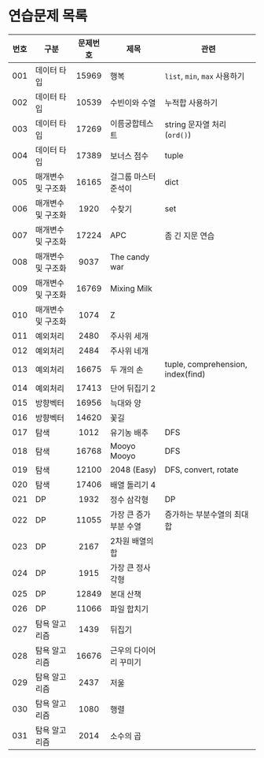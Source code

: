 # 연습문제 목록

| 번호 | 구분               | 문제번호 | 제목                   | 관련                              |
| :--: | ------------------ | :------: | ---------------------- | --------------------------------- |
| 001  | 데이터 타입        |  15969   | 행복                   | `list`, `min`, `max` 사용하기     |
| 002  | 데이터 타입        |  10539   | 수빈이와 수열          | 누적합 사용하기                   |
| 003  | 데이터 타입        |  17269   | 이름궁합테스트         | string 문자열 처리(`ord()`)       |
| 004  | 데이터 타입        |  17389   | 보너스 점수            | tuple                             |
| 005  | 매개변수 및 구조화 |  16165   | 걸그룹 마스터 준석이   | dict                              |
| 006  | 매개변수 및 구조화 |   1920   | 수찾기                 | set                               |
| 007  | 매개변수 및 구조화 |  17224   | APC                    | 좀 긴 지문 연습                   |
| 008  | 매개변수 및 구조화 |   9037   | The candy war          |                                   |
| 009  | 매개변수 및 구조화 |  16769   | Mixing Milk            |                                   |
| 010  | 매개변수 및 구조화 |   1074   | Z                      |                                   |
| 011  | 예외처리           |   2480   | 주사위 세개            |                                   |
| 012  | 예외처리           |   2484   | 주사위 네개            |                                   |
| 013  | 예외처리           |  16675   | 두 개의 손             | tuple, comprehension, index(find) |
| 014  | 예외처리           |  17413   | 단어 뒤집기 2          |                                   |
| 015  | 방향벡터           |  16956   | 늑대와 양              |                                   |
| 016  | 방향벡터           |  14620   | 꽃길                   |                                   |
| 017  | 탐색               |   1012   | 유기농 배추            | DFS                               |
| 018  | 탐색               |  16768   | Mooyo Mooyo            | DFS                               |
| 019  | 탐색               |  12100   | 2048 (Easy)            | DFS, convert, rotate              |
| 020  | 탐색               |  17406   | 배열 돌리기 4          |                                   |
| 021  | DP                 |   1932   | 정수 삼각형            | DP                                |
| 022  | DP                 |  11055   | 가장 큰 증가 부분 수열 | 증가하는 부분수열의 최대 합       |
| 023  | DP                 |   2167   | 2차원 배열의 합        |                                   |
| 024  | DP                 |   1915   | 가장 큰 정사각형       |                                   |
| 025  | DP                 |  12849   | 본대 산책              |                                   |
| 026  | DP                 |  11066   | 파일 합치기            |                                   |
| 027  | 탐욕 알고리즘      |   1439   | 뒤집기                 |                                   |
| 028  | 탐욕 알고리즘      |  16676   | 근우의 다이어리 꾸미기 |                                   |
| 029  | 탐욕 알고리즘      |   2437   | 저울                   |                                   |
| 030  | 탐욕 알고리즘      |   1080   | 행렬                   |                                   |
| 031  | 탐욕 알고리즘      |   2014   | 소수의 곱              |                                   |
